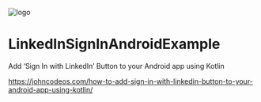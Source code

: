 ![logo](https://i.imgur.com/Dv73hCk.png)
# LinkedInSignInAndroidExample
Add ‘Sign In with LinkedIn’ Button to your Android app using Kotlin

https://johncodeos.com/how-to-add-sign-in-with-linkedin-button-to-your-android-app-using-kotlin/

